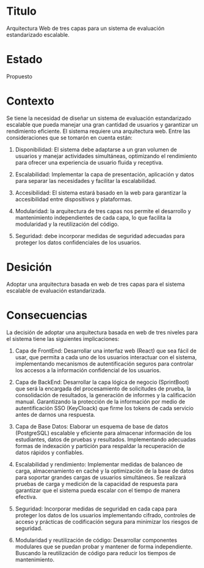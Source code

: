 # Titulo
Arquitectura Web de tres capas para un sistema de evaluación estandarizado escalable.

# Estado
Propuesto

# Contexto 
Se tiene la necesidad de diseñar un sistema de evaluación estandarizado escalable que pueda manejar una gran cantidad de usuarios y garantizar un rendimiento eficiente. El sistema requiere una arquitectura web. Entre las consideraciones que se tomarón en cuenta están: 

1. Disponibilidad: El sistema debe adaptarse a un gran volumen de usuarios y manejar actividades simultáneas, optimizando el rendimiento para ofrecer una experiencia de usuario fluida y receptiva.

2. Escalabilidad: Implementar la capa de presentación, aplicación y datos para separar las necesidades y facilitar la escalabilidad. 

4. Accesibilidad: El sistema estará basado en la web para garantizar la accesibilidad entre dispositivos y plataformas. 

5. Modularidad: la arquitectura de tres capas nos permite el desarrollo y mantenimiento independientes de cada capa, lo que facilita la modularidad y la reutilización del código. 

6. Seguridad: debe incorporar medidas de seguridad adecuadas para proteger los datos confidenciales de los usuarios. 

# Desición
Adoptar una arquitectura basada en web de tres capas para el sistema escalable de evaluación estandarizada. 

# Consecuencias
La decisión de adoptar una arquitectura basada en web de tres niveles para el sistema tiene las siguientes implicaciones: 

1. Capa de FrontEnd: Desarrollar una interfaz web (React) que sea fácil de usar, que permita a cada uno de los usuarios interactuar con el sistema, implementando mecanismos de autentificación seguros para controlar los accesos a la información confidencial de los usuarios. 

2. Capa de BackEnd: Desarrollar la capa lógica de negocio (SprintBoot) que será la encargada del procesamiento de solicitudes de prueba, la consolidación de resultados, la generación de informes y la calificación manual.  Garantizando la protección de la información por medio de autentificación SSO (KeyCloack) que firme los tokens de cada servicio antes de darnos una respuesta. 

3. Capa de Base Datos: Elaborar un esquema de base de datos (PostgreSQL) escalable y eficiente para almacenar información de los estudiantes, datos de pruebas y resultados.  Implementando adecuadas formas de indexación y partición para respaldar la recuperación de datos rápidos y confiables. 

4. Escalabilidad y rendimiento: Implementar medidas de balanceo de carga, almacenamiento en caché y la optimización de la base de datos para soportar grandes cargas de usuarios simultáneos.  Se realizará pruebas de carga y medición de la capacidad de respuesta para garantizar que el sistema pueda escalar con el tiempo de manera efectiva. 

5. Seguridad: Incorporar medidas de seguridad en cada capa para proteger los datos de los usuarios implementando cifrado, controles de acceso y prácticas de codificación segura para minimizar los riesgos de seguridad. 

6. Modularidad y reutilización de código: Desarrollar componentes modulares que se puedan probar y mantener de forma independiente.  Buscando la reutilización de código para reducir los tiempos de mantenimiento. 





